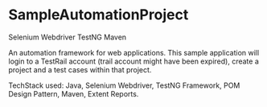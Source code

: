 # SampleAutomationProject
Selenium Webdriver TestNG Maven

An automation framework for web applications.
This sample application will login to a TestRail account (trail account might have been expired), create a project and a test cases within that project.

TechStack used: Java, Selenium Webdriver, TestNG Framework, POM Design Pattern, Maven, Extent Reports.
